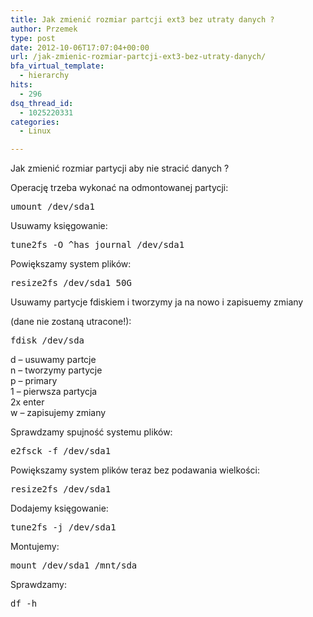 ```yaml
---
title: Jak zmienić rozmiar partcji ext3 bez utraty danych ?
author: Przemek
type: post
date: 2012-10-06T17:07:04+00:00
url: /jak-zmienic-rozmiar-partcji-ext3-bez-utraty-danych/
bfa_virtual_template:
  - hierarchy
hits:
  - 296
dsq_thread_id:
  - 1025220331
categories:
  - Linux

---
```

Jak zmienić rozmiar partycji aby nie stracić danych ?

<!--more-->

Operację trzeba wykonać na odmontowanej partycji:

<pre class="lang:default highlight:0 decode:true">umount /dev/sda1</pre>

Usuwamy księgowanie:

<pre class="lang:default highlight:0 decode:true">tune2fs -O ^has_journal /dev/sda1</pre>

Powiększamy system plików:

<pre class="lang:default highlight:0 decode:true">resize2fs /dev/sda1 50G</pre>

Usuwamy partycje fdiskiem i tworzymy ja na nowo i zapisuemy zmiany

(dane nie zostaną utracone!):

<pre class="lang:default highlight:0 decode:true">fdisk /dev/sda</pre>

d &#8211; usuwamy partcje  
n &#8211; tworzymy partycje  
p &#8211; primary  
1 &#8211; pierwsza partycja  
2x enter  
w &#8211; zapisujemy zmiany

Sprawdzamy spujność systemu plików:

<pre class="lang:default highlight:0 decode:true">e2fsck -f /dev/sda1</pre>

Powiększamy system plików teraz bez podawania wielkości:

<pre class="lang:default highlight:0 decode:true">resize2fs /dev/sda1</pre>

Dodajemy księgowanie:

<pre class="lang:default highlight:0 decode:true">tune2fs -j /dev/sda1</pre>

Montujemy:

<pre class="lang:default highlight:0 decode:true">mount /dev/sda1 /mnt/sda</pre>

Sprawdzamy:

<pre class="lang:default highlight:0 decode:true">df -h</pre>

&nbsp;

&nbsp;